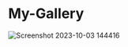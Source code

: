 # My-Gallery
![Screenshot 2023-10-03 144416](https://github.com/Rajnish883/My-Gallery/assets/104516301/7098f076-2f5d-4fef-9ef3-78d1ef16cc1d)
